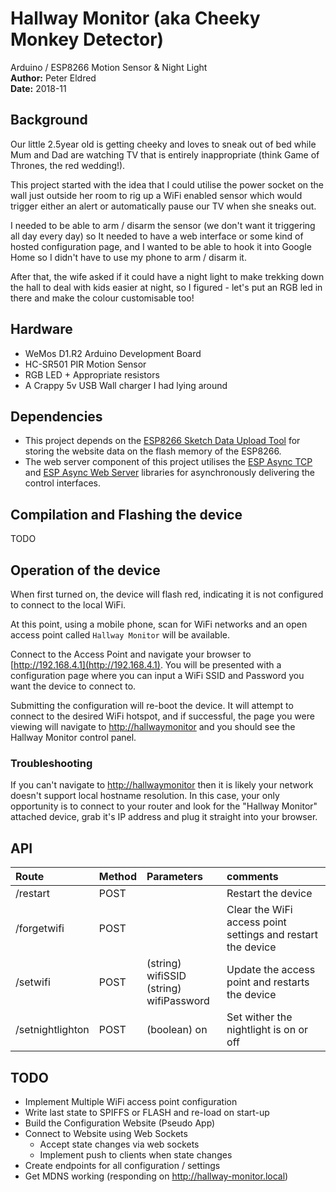 # Hallway Monitor (aka Cheeky Monkey Detector)
Arduino / ESP8266 Motion Sensor & Night Light\
**Author:** Peter Eldred\
**Date:** 2018-11

## Background
Our little 2.5year old is getting cheeky and loves to sneak out of bed while Mum and Dad are watching TV that is entirely inappropriate (think Game of Thrones, the red wedding!).

This project started with the idea that I could utilise the power socket on the wall just outside her room to rig up a WiFi enabled sensor which would trigger either an alert or automatically pause our TV when she sneaks out.

I needed to be able to arm / disarm the sensor (we don't want it triggering all day every day) so It needed to have a web interface or some kind of hosted configuration page, and I wanted to be able to hook it into Google Home so I didn't have to use my phone to arm / disarm it.

After that, the wife asked if it could have a night light to make trekking down the hall to deal with kids easier at night, so I figured - let's put an RGB led in there and make the colour customisable too!

## Hardware
- WeMos D1.R2 Arduino Development Board
- HC-SR501 PIR Motion Sensor
- RGB LED + Appropriate resistors
- A Crappy 5v USB Wall charger I had lying around

## Dependencies
- This project depends on the [ESP8266 Sketch Data Upload Tool](http://esp8266.github.io/Arduino/versions/2.0.0/doc/filesystem.html) for storing the website data on the flash memory of the ESP8266.
- The web server component of this project utilises the [ESP Async TCP](https://github.com/me-no-dev/ESPAsyncTCP) and [ESP Async Web Server](https://github.com/me-no-dev/ESPAsyncWebServer) libraries for asynchronously delivering the control interfaces.

## Compilation and Flashing the device
TODO

## Operation of the device
When first turned on, the device will flash red, indicating it is not configured to connect to the local WiFi.

At this point, using a mobile phone, scan for WiFi networks and an open access point called `Hallway Monitor` will be available.

Connect to the Access Point and navigate your browser to [http://192.168.4.1](http://192.168.4.1). You will be presented with a configuration page where you can input a WiFi SSID and Password you want the device to connect to.

Submitting the configuration will re-boot the device. It will attempt to connect to the desired WiFi hotspot, and if successful, the page you were viewing will navigate to [http://hallwaymonitor](http://hallwaymonitor) and you should see the Hallway Monitor control panel.

### Troubleshooting
If you can't navigate to [http://hallwaymonitor](http://hallwaymonitor) then it is likely your network doesn't support local hostname resolution. In this case, your only opportunity is to connect to your router and look for the "Hallway Monitor" attached device, grab it's IP address and plug it straight into your browser.

## API
| Route | Method | Parameters | comments |
|:--- |:--- |:--- |:--- |
| /restart | POST | | Restart the device |
| /forgetwifi | POST | | Clear the WiFi access point settings and restart the device |
| /setwifi | POST | (string) wifiSSID<br/>(string) wifiPassword | Update the access point and restarts the device |
| /setnightlighton | POST | (boolean) on | Set wither the nightlight is on or off |

## TODO
- Implement Multiple WiFi access point configuration
- Write last state to SPIFFS or FLASH and re-load on start-up
- Build the Configuration Website (Pseudo App)
- Connect to Website using Web Sockets
    - Accept state changes via web sockets
    - Implement push to clients when state changes
- Create endpoints for all configuration / settings
- Get MDNS working (responding on http://hallway-monitor.local)